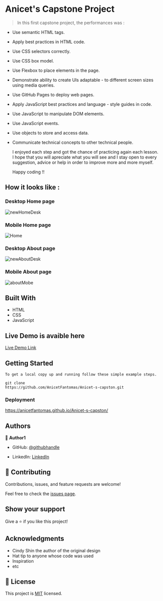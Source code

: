 
# Anicet's Capstone Project

>  In this first capstone project, the performances was :

- Use semantic HTML tags.
- Apply best practices in HTML code.
- Use CSS selectors correctly.
- Use CSS box model.
- Use Flexbox to place elements in the page.
- Demonstrate ability to create UIs adaptable - to different screen sizes using media queries.
- Use GitHub Pages to deploy web pages.
- Apply JavaScript best practices and language - style guides in code.
- Use JavaScript to manipulate DOM elements.
- Use JavaScript events.
- Use objects to store and access data.
- Communicate technical concepts to other technical people.

  I enjoyed each step and got the chance of practicing again each lesson. I hope that you will apreciate what you will see and I stay open to every suggestion, advice or help in order to improve more and more myself.

  Happy coding !!

## How it looks like :

### Desktop Home page

![newHomeDesk](https://user-images.githubusercontent.com/94958024/159005674-6665efdd-d39b-4ac8-ab56-333236e13dd6.png)

### Mobile Home page


![Home](https://user-images.githubusercontent.com/94958024/158877239-b7439be9-5626-40db-be83-3b8c9cb65f91.png)

### Desktop About page

![newAboutDesk](https://user-images.githubusercontent.com/94958024/159006182-b1f586a3-245a-4c4c-b3e2-1fbd1a83e81c.png)



### Mobile About page

![aboutMobe](https://user-images.githubusercontent.com/94958024/158879158-6d6d184f-ea4d-4bb0-a396-5a99019a8c69.png)

## Built With

- HTML
- CSS
- JavaScript

## Live Demo is avaible here

[Live Demo Link](https://anicetfantomas.github.io/Anicet-s-capston/)

## Getting Started

```
To get a local copy up and running follow these simple example steps.

git clone 
https://github.com/AnicetFantomas/Anicet-s-capston.git

```

### Deployment

https://anicetfantomas.github.io/Anicet-s-capston/

## Authors

👤 **Author1**

- GitHub: [@githubhandle](https://anicetfantomas.github.io/setup-and-mobile-version-skeleton/)

- LinkedIn: [LinkedIn](https://www.linkedin.com/in/anicet-murhula-13a1b0220/)


## 🤝 Contributing

Contributions, issues, and feature requests are welcome!

Feel free to check the [issues page](../../issues/).

## Show your support

Give a ⭐️ if you like this project!

## Acknowledgments

- Cindy Shin the author of the original design
- Hat tip to anyone whose code was used
- Inspiration
- etc

## 📝 License

This project is [MIT](./MIT.md) licensed.